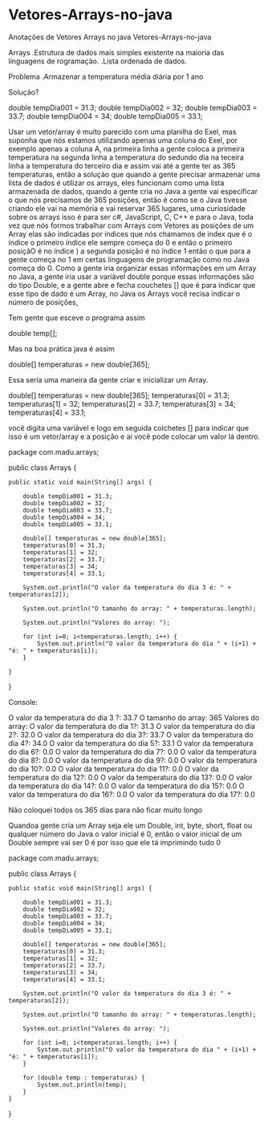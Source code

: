 # Vetores-Arrays-no-java

Anotações de Vetores Arrays no java
                                                                      Vetores-Arrays-no-java

Arrays
.Estrutura de dados mais simples existente na maioria das linguagens de rogramação.
.Lista ordenada de dados.

Problema
.Armazenar a temperatura média diária por 1 ano

Solução?

double tempDia001 = 31.3;
double tempDia002 = 32;
double tempDia003 = 33.7;
double tempDia004 = 34;
double tempDia005 = 33.1;

Usar um vetor/array é muito parecido com uma planilha do Exel, mas suponha que nós estamos utilizando apenas uma coluna do Exel, por exemplo apenas a coluna
A, na primeira linha a gente coloca a primeira temperatura na segunda linha a temperatura do sedundo dia na teceira linha a temperatura do terceiro dia e
assim vai até a gente ter as 365 temperaturas, então a solução que quando a gente precisar armazenar uma lista de dados é utilizar os arrays, eles funcionam
como uma lista armazenada de dados, quando a gente cria no Java a gente vai especificar o que nós precisamos de 365 posições, então é como se o Java tivesse
criando ele vai na memória e vai reservar 365 lugares, uma curiosidade sobre os arrays isso é para ser c#, JavaScript, C, C++ e para o Java, toda vez que
nós formos trabalhar com Arrays com Vetores as posições de um Array elas são indicadas por índices que nós chamamos de index que é o índice o primeiro
índice ele sempre começa do 0 e então o primeiro posiçãO é no índice ) a segunda posição é no índice 1 então o que para a gente começa no 1 em certas
linguagens de programação como no Java começa do 0.
Como a gente iria organizar essas informações em um Array no Java, a gente iria usar a variável double porque essas informações são do tipo Double, e a
gente abre e fecha couchetes [] que é para indicar que esse tipo de dado é um Array, no Java os Arrays você recisa indicar o número de posições,

Tem gente que esceve o programa assim

double temp[];

Mas na boa prática java é assim

double[] temperaturas = new double[365];

Essa seria uma maneira da gente criar e inicializar um Array.

double[] temperaturas = new double[365];
		temperaturas[0] = 31.3;
		temperaturas[1] = 32;
		temperaturas[2] = 33.7;
		temperaturas[3] = 34;
		temperaturas[4] = 33.1;

você digita uma variável e logo em seguida colchetes [] para indicar que isso é um vetor/array e a posição e aí você pode colocar um valor lá dentro.

package com.madu.arrays;

public class Arrays {

	public static void main(String[] args) {
		
		double tempDia001 = 31.3;
		double tempDia002 = 32;
		double tempDia003 = 33.7;
		double tempDia004 = 34;
		double tempDia005 = 33.1;
		
		double[] temperaturas = new double[365];
		temperaturas[0] = 31.3;
		temperaturas[1] = 32;
		temperaturas[2] = 33.7;
		temperaturas[3] = 34;
		temperaturas[4] = 33.1;
		
		System.out.println("O valor da temperatura do dia 3 é: " + temperaturas[2]);
		
		System.out.println("O tamanho do array: " + temperaturas.length);
		
		System.out.println("Valores do array: ");
		
	    for (int i=0; i<temperaturas.length; i++) {
	    	System.out.println("O valor da temperatura do dia " + (i+1) + "é: " + temperaturas[i]);
		}

	}

}

Console:

O valor da temperatura do dia 3 ?: 33.7
O tamanho do array: 365
Valores do array: 
O valor da temperatura do dia 1?: 31.3
O valor da temperatura do dia 2?: 32.0
O valor da temperatura do dia 3?: 33.7
O valor da temperatura do dia 4?: 34.0
O valor da temperatura do dia 5?: 33.1
O valor da temperatura do dia 6?: 0.0
O valor da temperatura do dia 7?: 0.0
O valor da temperatura do dia 8?: 0.0
O valor da temperatura do dia 9?: 0.0
O valor da temperatura do dia 10?: 0.0
O valor da temperatura do dia 11?: 0.0
O valor da temperatura do dia 12?: 0.0
O valor da temperatura do dia 13?: 0.0
O valor da temperatura do dia 14?: 0.0
O valor da temperatura do dia 15?: 0.0
O valor da temperatura do dia 16?: 0.0
O valor da temperatura do dia 17?: 0.0

Não coloquei todos os 365 dias para não ficar muito longo

Quandoa gente cria um Array seja ele um Double, int, byte, short, float ou qualquer número do Java o valor inicial é 0, então o valor inicial de um
Double sempre vai ser 0 é por isso que ele tá imprimindo tudo 0 

package com.madu.arrays;

public class Arrays {

	public static void main(String[] args) {
		
		double tempDia001 = 31.3;
		double tempDia002 = 32;
		double tempDia003 = 33.7;
		double tempDia004 = 34;
		double tempDia005 = 33.1;
		
		double[] temperaturas = new double[365];
		temperaturas[0] = 31.3;
		temperaturas[1] = 32;
		temperaturas[2] = 33.7;
		temperaturas[3] = 34;
		temperaturas[4] = 33.1;
		
		System.out.println("O valor da temperatura do dia 3 é: " + temperaturas[2]);
		
		System.out.println("O tamanho do array: " + temperaturas.length);
		
		System.out.println("Valores do array: ");
		
	    for (int i=0; i<temperaturas.length; i++) {
	    	System.out.println("O valor da temperatura do dia " + (i+1) + "é: " + temperaturas[i]);
		}

	    for (double temp : temperaturas) {
	    	System.out.println(temp);
	    }
	}

}
